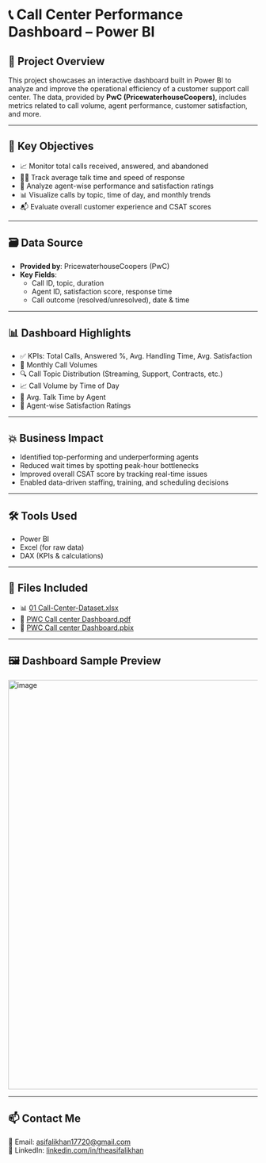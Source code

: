 # 📞 Call Center Performance Dashboard – Power BI

## 📌 Project Overview
This project showcases an interactive dashboard built in Power BI to analyze and improve the operational efficiency of a customer support call center. The data, provided by **PwC (PricewaterhouseCoopers)**, includes metrics related to call volume, agent performance, customer satisfaction, and more.

---

## 🎯 Key Objectives

- 📈 Monitor total calls received, answered, and abandoned  
- 👩‍💻 Track average talk time and speed of response  
- 🧍 Analyze agent-wise performance and satisfaction ratings  
- 📊 Visualize calls by topic, time of day, and monthly trends  
- 📬 Evaluate overall customer experience and CSAT scores  

---

## 🗃️ Data Source

- **Provided by**: PricewaterhouseCoopers (PwC)  
- **Key Fields**:
  - Call ID, topic, duration  
  - Agent ID, satisfaction score, response time  
  - Call outcome (resolved/unresolved), date & time  

---

## 📊 Dashboard Highlights

- ✅ KPIs: Total Calls, Answered %, Avg. Handling Time, Avg. Satisfaction  
- 📅 Monthly Call Volumes  
- 🔍 Call Topic Distribution (Streaming, Support, Contracts, etc.)  
- 📈 Call Volume by Time of Day  
- 👤 Avg. Talk Time by Agent  
- 🧠 Agent-wise Satisfaction Ratings  

---

## 💥 Business Impact

- Identified top-performing and underperforming agents  
- Reduced wait times by spotting peak-hour bottlenecks  
- Improved overall CSAT score by tracking real-time issues  
- Enabled data-driven staffing, training, and scheduling decisions  

---

## 🛠 Tools Used

- Power BI  
- Excel (for raw data)  
- DAX (KPIs & calculations)  

---

## 📁 Files Included

- 📊 [01 Call-Center-Dataset.xlsx](./01%20Call-Center-Dataset.xlsx)  
- 📄 [PWC Call center Dashboard.pdf](./PWC%20Call%20center%20Dashboard.pdf)  
- 🧠 [PWC Call center Dashboard.pbix](./PWC%20Call%20center%20Dashboard.pbix)  

---

## 🖼 Dashboard Sample Preview

<img width="1452" height="826" alt="image" src="https://github.com/user-attachments/assets/19988ebe-9e09-476c-9620-83f1b84a7e5a" />

---

## 📫 Contact Me

📧 Email: asifalikhan17720@gmail.com  
🔗 LinkedIn: [linkedin.com/in/theasifalikhan](https://linkedin.com/in/theasifalikhan)
